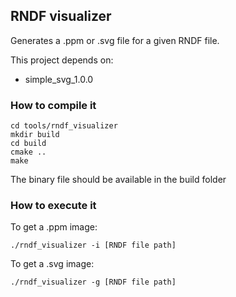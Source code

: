 ## RNDF visualizer

Generates a .ppm or .svg file for a given RNDF file.

This project depends on:

- simple_svg_1.0.0

### How to compile it

```
cd tools/rndf_visualizer
mkdir build
cd build
cmake ..
make
```

The binary file should be available in the build folder

### How to execute it

To get a .ppm image:

```
./rndf_visualizer -i [RNDF file path]
```

To get a .svg image:

```
./rndf_visualizer -g [RNDF file path]
```

